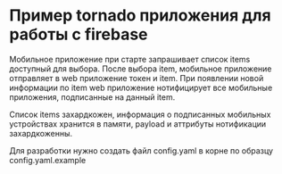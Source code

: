 # Пример tornado приложения для работы с firebase

Мобильное приложение при старте запрашивает список items доступный для выбора.
После выбора item, мобильное приложение отправляет в web приложение токен и item.
При появлении новой информации по item web приложение нотифицирует все мобильные
приложения, подписанные на данный item.

Список items захардкожен, информация о подписанных мобильных устройствах хранится
в памяти, payload и аттрибуты нотификации захардкоженны.

Для разработки нужно создать файл config.yaml в корне по образцу config.yaml.example